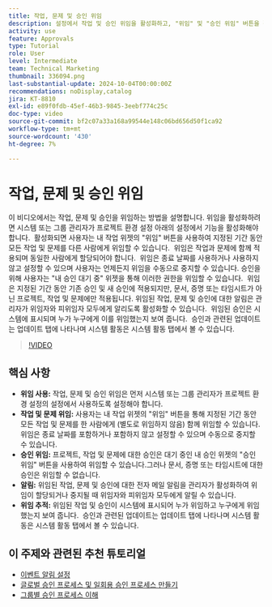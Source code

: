 ```yaml
---
title: 작업, 문제 및 승인 위임
description: 설정에서 작업 및 승인 위임을 활성화하고, "위임" 및 "승인 위임" 버튼을 활용하고, 할당에 대한 이메일 알림을 설정하고, 명확한 감독을 위해 업데이트 및 시스템 활동을 추적하여 위임 워크플로를 간소화합니다.
activity: use
feature: Approvals
type: Tutorial
role: User
level: Intermediate
team: Technical Marketing
thumbnail: 336094.png
last-substantial-update: 2024-10-04T00:00:00Z
recommendations: noDisplay,catalog
jira: KT-8810
exl-id: e89f0fdb-45ef-46b3-9845-3eebf774c25c
doc-type: video
source-git-commit: bf2c07a33a168a99544e148c06bd656d50f1ca92
workflow-type: tm+mt
source-wordcount: '430'
ht-degree: 7%

---
```


# 작업, 문제 및 승인 위임

이 비디오에서는 작업, 문제 및 승인을 위임하는 방법을 설명합니다. &#x200B; 위임을 활성화하려면 시스템 또는 그룹 관리자가 프로젝트 환경 설정 아래의 설정에서 기능을 활성화해야 합니다. &#x200B; 활성화되면 사용자는 내 작업 위젯의 &quot;위임&quot; 버튼을 사용하여 지정된 기간 동안 모든 작업 및 문제를 다른 사람에게 위임할 수 있습니다. &#x200B; 위임은 작업과 문제에 함께 적용되며 동일한 사람에게 할당되어야 합니다. &#x200B; 위임은 종료 날짜를 사용하거나 사용하지 않고 설정할 수 있으며 사용자는 언제든지 위임을 수동으로 중지할 수 있습니다. &#x200B;
승인을 위해 사용자는 &quot;내 승인 대기 중&quot; 위젯을 통해 이러한 권한을 위임할 수 있습니다. &#x200B; 위임은 지정된 기간 동안 기존 승인 및 새 승인에 적용되지만, 문서, 증명 또는 타임시트가 아닌 프로젝트, 작업 및 문제에만 적용됩니다. &#x200B; 위임된 작업, 문제 및 승인에 대한 알림은 관리자가 위임자와 피위임자 모두에게 알리도록 활성화할 수 있습니다. &#x200B;
위임된 승인은 시스템에 표시되며 누가 누구에게 이를 위임했는지 보여 줍니다. &#x200B; 승인과 관련된 업데이트는 업데이트 탭에 나타나며 시스템 활동은 시스템 활동 탭에서 볼 수 있습니다. &#x200B;


>[!VIDEO](https://video.tv.adobe.com/v/3446383/?quality=12&learn=on&enablevpops&captions=kor)

## 핵심 사항

* **위임 사용:** 작업, 문제 및 승인 위임은 먼저 시스템 또는 그룹 관리자가 프로젝트 환경 설정의 설정에서 사용하도록 설정해야 합니다.
* **작업 및 문제 위임:** 사용자는 내 작업 위젯의 &quot;위임&quot; 버튼을 통해 지정된 기간 동안 모든 작업 및 문제를 한 사람에게 (별도로 위임하지 않음) 함께 위임할 수 있습니다. &#x200B; 위임은 종료 날짜를 포함하거나 포함하지 않고 설정할 수 있으며 수동으로 중지할 수 있습니다.
* **승인 위임:** 프로젝트, 작업 및 문제에 대한 승인은 대기 중인 내 승인 위젯의 &quot;승인 위임&quot; 버튼을 사용하여 위임할 수 있습니다. &#x200B; 그러나 문서, 증명 또는 타임시트에 대한 승인은 위임할 수 없습니다.
* **알림:** 위임된 작업, 문제 및 승인에 대한 전자 메일 알림을 관리자가 활성화하여 위임이 할당되거나 중지될 때 위임자와 피위임자 모두에게 알릴 수 있습니다.
* **위임 추적:** 위임된 작업 및 승인이 시스템에 표시되어 누가 위임하고 누구에게 위임했는지 보여 줍니다. &#x200B; 승인과 관련된 업데이트는 업데이트 탭에 나타나며 시스템 활동은 시스템 활동 탭에서 볼 수 있습니다.


## 이 주제와 관련된 추천 튜토리얼

* [이벤트 알림 설정](/help/administration-and-setup/email-and-in-app-notifications/admin-set-up-event-notifications.md)
* [글로벌 승인 프로세스 및 일회용 승인 프로세스 만들기](/help/manage-work/approval-processes-and-milestone-paths/create-a-single-use-approval-process.md)
* [그룹별 승인 프로세스 이해](/help/administration-and-setup/approval-processes-and-milestone-paths/group-specific-approval-processes.md)

